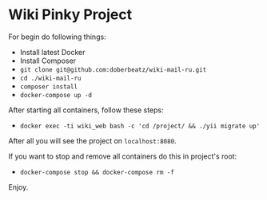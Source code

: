 Wiki Pinky Project
============================

For begin do following things:
- Install latest Docker
- Install Composer
- `git clone git@github.com:doberbeatz/wiki-mail-ru.git`
- `cd ./wiki-mail-ru`
- `composer install`
- `docker-compose up -d`

After starting all containers, follow these steps:
- `docker exec -ti wiki_web bash -c 'cd /project/ && ./yii migrate up'`

After all you will see the project on `localhost:8080`.

If you want to stop and remove all containers do this in project's root:
- `docker-compose stop && docker-compose rm -f`

Enjoy.

